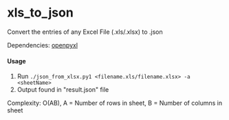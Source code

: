 # xls_to_json
Convert the entries of any Excel File (.xls/.xlsx) to .json

Dependencies: 
[openpyxl](https://openpyxl.readthedocs.io/en/stable/#installation)

#### Usage

1. Run `./json_from_xlsx.py1 <filename.xls/filename.xlsx> -a <sheetName>`
2. Output found in "result.json" file

Complexity: O(AB), A = Number of rows in sheet, B = Number of columns in sheet
